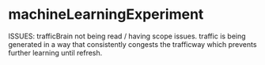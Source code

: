 # machineLearningExperiment

ISSUES:
        trafficBrain not being read / having scope issues. 
        traffic is being generated in a way that consistently congests the trafficway which prevents further learning until refresh. 

